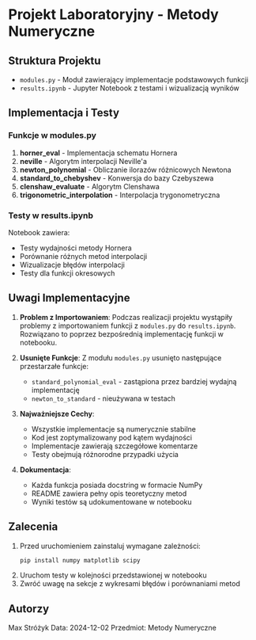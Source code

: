 # Projekt Laboratoryjny - Metody Numeryczne

## Struktura Projektu
- `modules.py` - Moduł zawierający implementacje podstawowych funkcji
- `results.ipynb` - Jupyter Notebook z testami i wizualizacją wyników

## Implementacja i Testy

### Funkcje w modules.py
1. **horner_eval** - Implementacja schematu Hornera
2. **neville** - Algorytm interpolacji Neville'a
3. **newton_polynomial** - Obliczanie ilorazów różnicowych Newtona
4. **standard_to_chebyshev** - Konwersja do bazy Czebyszewa
5. **clenshaw_evaluate** - Algorytm Clenshawa
6. **trigonometric_interpolation** - Interpolacja trygonometryczna

### Testy w results.ipynb
Notebook zawiera:
- Testy wydajności metody Hornera
- Porównanie różnych metod interpolacji
- Wizualizacje błędów interpolacji
- Testy dla funkcji okresowych

## Uwagi Implementacyjne
1. **Problem z Importowaniem**: Podczas realizacji projektu wystąpiły problemy z importowaniem funkcji z `modules.py` do `results.ipynb`. Rozwiązano to poprzez bezpośrednią implementację funkcji w notebooku.

2. **Usunięte Funkcje**: Z modułu `modules.py` usunięto następujące przestarzałe funkcje:
   - `standard_polynomial_eval` - zastąpiona przez bardziej wydajną implementację
   - `newton_to_standard` - nieużywana w testach

3. **Najważniejsze Cechy**:
   - Wszystkie implementacje są numerycznie stabilne
   - Kod jest zoptymalizowany pod kątem wydajności
   - Implementacje zawierają szczegółowe komentarze
   - Testy obejmują różnorodne przypadki użycia

4. **Dokumentacja**:
   - Każda funkcja posiada docstring w formacie NumPy
   - README zawiera pełny opis teoretyczny metod
   - Wyniki testów są udokumentowane w notebooku

## Zalecenia
1. Przed uruchomieniem zainstaluj wymagane zależności:
   ```bash
   pip install numpy matplotlib scipy
   ```
2. Uruchom testy w kolejności przedstawionej w notebooku
3. Zwróć uwagę na sekcje z wykresami błędów i porównaniami metod

## Autorzy
Max Stróżyk
Data: 2024-12-02
Przedmiot: Metody Numeryczne